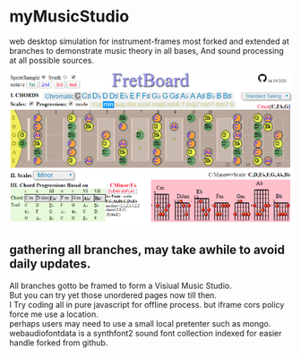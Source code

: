 # myMusicStudio
web desktop simulation for instrument-frames most forked and extended at branches to demonstrate music theory in all bases,	
And sound processing at all possible sources.	

<a href="https://gultekinmg.github.io/GuiltyKing/WebRTC/voicefont/">![scrshot](https://github.com/gultekinmg/myMusicStudio/blob/master/img/fret.PNG)</a>	

## gathering all branches, may take awhile to avoid daily updates.	
All branches gotto be framed to form a Visiual Music Studio.	
But you can try yet those unordered pages now till then.	
I Try coding all in pure javascript for offline process. but iframe cors policy force me use a location.	
perhaps users may need to use a small local pretenter such as mongo.	
webaudiofontdata is a synthfont2 sound font collection indexed for easier handle forked from github.

